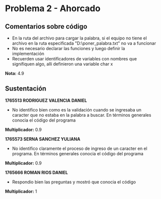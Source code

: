 # Problema 2 - Ahorcado 

## Comentarios sobre código

* En la ruta del archivo para cargar la palabra, si el equipo no tiene el archivo en la ruta especificada "D:\poner_palabra.txt" no va a funcionar
* No es necesario declarar las funciones y luego definir la implementación
* Recuerden usar identificadores de variables con nombres que signifiquen algo, alli definieron una variable char x

__Nota:__ 4.9

## Sustentación

__1765513 RODRIGUEZ VALENCIA DANIEL__

* No identifico bien como es la validación cuando se ingresaba un caracter que no estaba en la palabra a buscar. En términos generales conocia el código del programa

__Multiplicador:__ 0.9

__1765573 SERNA SANCHEZ YULIANA__

* No identifico claramente el proceso de ingreso de un caracter en el programa. En términos generales conocia el código del programa

__Multiplicador:__ 0.9

__1765666 ROMAN RIOS DANIEL__

* Respondio bien las preguntas y mostró que conocia el código

__Multiplicador:__ 1
